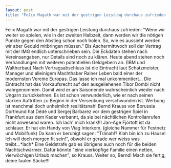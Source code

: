 ```yaml
---
layout: post
title: "Felix Magath war mit der gestrigen Leistung durchaus zufrieden: "Wenn wir weiter so spielen, wie in der zweiten Halbzeit, dann werden wir die nötigen Punkte gegen den Abstieg schon noch holen."
---
```


Felix Magath war mit der gestrigen Leistung durchaus zufrieden: "Wenn wir weiter so spielen, wie in der zweiten Halbzeit, dann werden wir die nötigen Punkte gegen den Abstieg schon noch holen. So, wie es aussieht werden wir aber Geduld mitbringen müssen." Bis Aschermittwoch soll der Vertrag mit der IMG endlich unterschrieben sein. Die Eckdaten stehen nach Vereinsangaben, nur Details sind noch zu klären. Heute abend stehen noch Verhandlungen mit weiteren potentiellen Geldgebern an. (IBM und Waltherbau) Nach Vertragsabschluss ist die Eintracht laut Schatzmeister, Manager und alleinigem Machthaber Rainer Leben bald einer der modernsten Vereine Europas. Das lasse ich mal unkommentiert... Die Eintracht hat das Vorkaufsrecht auf den ausgeliehenen Tibor Dombi nicht wahrgenommen. Damit wird er am Saisonende wahrscheinlich wieder nach Ungarn zurückkehren. Es ist schon verwunderlich, wie er nach seinen starken Auftritten zu Beginn in der Versenkung verschwunden ist. Werbung ist manchmal doch unheimlich realitätsnah! Bernd Krauss von Borussia Dortmund hat Dédé und Sergej Barbarez vor dem gestrigen Spiel in Frankfurt aus dem Kader verbannt, da sie bei nächtlichen Kontrollanrufen nicht anwesend waren. Ich lach' mich krank!!! Jan-Age Fjörtoft ist da schlauer. Er hat ein Handy von Viag Interkom. (gleiche Nummer für Festnetz und Mobilfunk) Da kann er beruhigt sagen: "Tränah!? Klah bin ich zu Hause! Ich will doch morgen fit sein!", obwohl er gerade wer weiss was treibt...\*lach\* Eine Geldstrafe gab es übrigens auch noch für die beiden Nachtschwärmer. Dafür könnte "eine vierköpfige Familie einen netten, vierwöchigen Urlaub machen", so Krauss. Weiter so, Bernd! Mach sie fertig, deine faulen Säcke!!!
